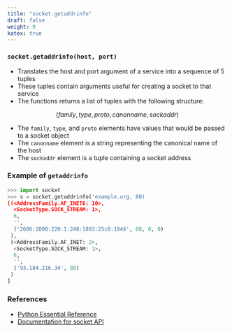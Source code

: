 ```yaml
---
title: "socket.getaddrinfo"
draft: false
weight: 9
katex: true
---
```


### `socket.getaddrinfo(host, port)`
- Translates the host and port argument of a service into a sequence of 5 tuples
- These tuples contain arguments useful for creating a socket to that service
- The functions returns a list of tuples with the following structure:

$$
(family, type, proto, canonname, sockaddr)
$$

- The `family`, `type`, and `proto` elements have values that would be passed to a socket object
- The `canonname` element is a string representing the canonical name of the host
- The `sockaddr` element is a tuple containing a socket address

### Example of `getaddrinfo`

```python
>>> import socket
>>> s = socket.getaddrinfo('example.org, 80)
[(<AddressFamily.AF_INET6: 10>,
  <SocketType.SOCK_STREAM: 1>,
  6,
  '',
  ('2606:2800:220:1:248:1893:25c8:1946', 80, 0, 0)
 ),
 (<AddressFamily.AF_INET: 2>,
  <SocketType.SOCK_STREAM: 1>,
  6,
  '',
  ('93.184.216.34', 80)
 )
]
```

### References
- [Python Essential Reference](http://index-of.co.uk/Python/Python%20Essential%20Reference,%20Fourth%20Edition.pdf)
- [Documentation for socket API](https://docs.python.org/3/library/socket.html)
